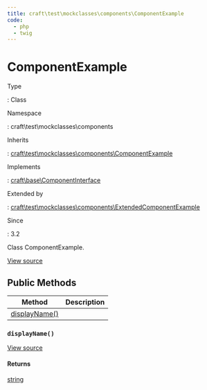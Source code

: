 ```yaml
---
title: craft\test\mockclasses\components\ComponentExample
code:
  - php
  - twig
---
```


# ComponentExample

Type

:   Class

Namespace

:   craft\test\mockclasses\components

Inherits

:   [craft\test\mockclasses\components\ComponentExample](craft-test-mockclasses-components-componentexample.md)

Implements

:   [craft\base\ComponentInterface](craft-base-componentinterface.md)

Extended by

:   [craft\test\mockclasses\components\ExtendedComponentExample](craft-test-mockclasses-components-extendedcomponentexample.md)

Since

:   3.2



Class ComponentExample.





[View source](https://github.com/craftcms/cms/blob/master/src/test/mockclasses/components/ComponentExample.php)






## Public Methods

| Method                                                                                    | Description
| ----------------------------------------------------------------------------------------- | -----------
| [displayName()](craft-test-mockclasses-components-componentexample.md#method-displayname) |

### `displayName()`










[View source](https://github.com/craftcms/cms/blob/master/src/test/mockclasses/components/ComponentExample.php#L24-L27)



#### Returns

[string](http://php.net/language.types.string)










